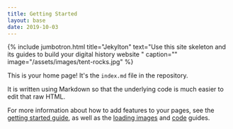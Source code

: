 ```yaml
---
title: Getting Started
layout: base
date: 2019-10-03
---
```


{% include jumbotron.html
  title="Jekylton"
  text="Use this site skeleton and its guides to build your digital history website "
  caption=""
  image="/assets/images/tent-rocks.jpg"
%}

This is your home page! It's the `index.md` file in the repository.

It is written using Markdown so that the underlying code is much easier to edit that raw HTML.

For more information about how to add features to your pages, see the [getting started guide](guides/getting-started), as well as the [loading images](guides/loading-images) and [code](guides/code) guides.
